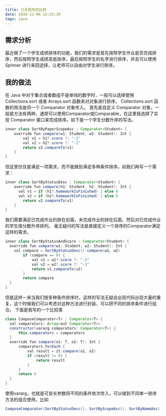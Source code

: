 ```yaml
---
title: 几天前写的比较
date: 2016-11-06 15:23:39
tags: java
---
```

## 需求分析
最近做了一个学生成绩排序的功能，我们的需求是首先按照学生作业是否完成排序，然后按照学生成绩高低排序，最后按照学生的名字进行排序，并且可以使用 Spinner 进行来回选择，让老师可以自由对学生进行排序。

## 我的做法
在 Java 中对于集合或者数组不是单纯的数字时，一般可以选择使用 Collections.sort 或者 Arrays.sort 函数来对对象进行排序。
Collections.sort 函数的用法是将一个 Comparator 对象传入。
首先是自定义 Comparator 对象，一般是方法有两种，通常可以使用Comparator或Comparable，在这里我选择了实现 Comparator 接口来完成排序。如下是一个学生分数升序的写法。

```java
inner class SortByPaperScopeAsc : Comparator<Student> {
    override fun compare(w1: Student, w2: Student): Int {
        val v1 = h1?.score ?: "-1"
        val v2 = h2?.score ?: "-1"
        return v2.compareTo(v1)
    }
}
```
但这里仅仅是满足一项需求，而不能做到满足多种条件排序。如我们再写一个需求：
```java
inner class SortByStatusDesc : Comparator<Student> {
    override fun compare(h1: Student, h2: Student): Int {
      val v1 = if (h1?.homeworkIsFinished) 1 else 0
      val v2 = if (h2?.homeworkIsFinished) 1 else 0
        return v2.compareTo(v1)
    }
}
```
我们需要满足已完成作业的排在前面，未完成作业的排在后面，然后对已完成作业的学生按分数升序排列。
毫无疑问的写法是直接定义一个排序的Comparator满足这样的需求。
```java
inner class SortByStatusAndScore : Comparator<Student> {
  override fun compare(w1: Student, w2: Student): Int {
    val compare = SortByStatusDesc().compare(w1, w2)
        if (compare == 0) {
            val v1 = w1?.score ?: "-1"
            val v2 = w2?.score ?: "-1"
            return v1.compareTo(v2)
        }
        return compare
  }
}
```
但是这样一来当我们按多种条件排序时，这样的写法无疑会出现代码出现大量的重复，这个时候我们可以考虑对这种方法进行封装，可以把不同的排序条件进行组合。
下面是我写的一个比较类
```java
class ComposeComparator<T> : Comparator<T> {
  val comparators: Array<out Comparator<T>>
  constructor(vararg comparators: Comparator<T>) {
      this.comparators = comparators
  }
  override fun compare(o1: T, o2: T): Int {
      comparators.forEach {
          val result = it.compare(o1, o2)
          if (result != 0) {
              return result
          }
      }
      return 0
  }
}
```
使用vararg，也就是可变长参数将不同的条件依次传入，可以做到不同单一排序方法的组合使用，比如
```java
ComposeComparator(SortByStatusDesc(), SortByScopeAsc(), SortByNameAsc()))
```
